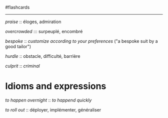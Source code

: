 #flashcards 

----

_praise_ :: éloges, admiration
<!--SR:!2022-11-17,31,250-->

_overcrowded_ ::: surpeuplé, encombré
<!--SR:!2022-12-06,52,290!2022-12-08,52,288-->

_bespoke_ :: _customize according to your preferences_ ("a bespoke suit by a good tailor")
<!--SR:!2022-10-29,10,250-->

_hurdle_ :: obstacle, difficulté, barrière
<!--SR:!2022-11-01,15,230-->

*culprit* :: *criminal*
<!--SR:!2022-10-20,1,208-->

# Idioms and expressions

_to happen overnight_ :: _to happend quickly_
<!--SR:!2022-11-14,29,270-->

_to roll out_ :: déployer, implémenter, généraliser
<!--SR:!2022-10-22,3,170-->

